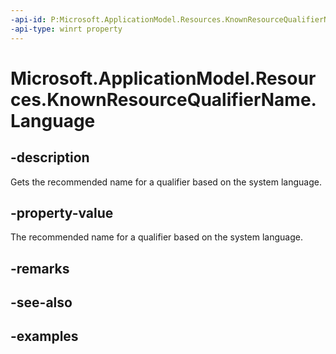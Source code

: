 ```yaml
---
-api-id: P:Microsoft.ApplicationModel.Resources.KnownResourceQualifierName.Language
-api-type: winrt property
---
```


# Microsoft.ApplicationModel.Resources.KnownResourceQualifierName.Language

<!--
public static string Language { get; }
-->


## -description

Gets the recommended name for a qualifier based on the system language.

## -property-value

The recommended name for a qualifier based on the system language.

## -remarks

## -see-also

## -examples



